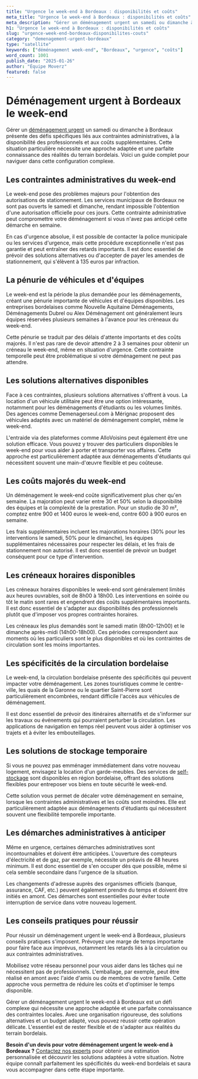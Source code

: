 ```yaml
---
title: "Urgence le week-end à Bordeaux : disponibilités et coûts"
meta_title: "Urgence le week-end à Bordeaux : disponibilités et coûts"
meta_description: "Gérer un déménagement urgent un samedi ou dimanche à Bordeaux présente des défis spécifiques liés aux contraintes administratives, à la disponibilité ."
h1: "Urgence le week-end à Bordeaux : disponibilités et coûts"
slug: "urgence-week-end-bordeaux-disponibilites-couts"
category: "demenagement-urgent-bordeaux"
type: "satellite"
keywords: ["déménagement week-end", "Bordeaux", "urgence", "coûts"]
word_count: 1001
publish_date: "2025-01-26"
author: "Équipe Moverz"
featured: false
---
```



# Déménagement urgent à Bordeaux le week-end

Gérer un [déménagement urgent](/blog/urgent/guide) un samedi ou dimanche à Bordeaux présente des défis spécifiques liés aux contraintes administratives, à la disponibilité des professionnels et aux coûts supplémentaires. Cette situation particulière nécessite une approche adaptée et une parfaite connaissance des réalités du terrain bordelais. Voici un guide complet pour naviguer dans cette configuration complexe.

## Les contraintes administratives du week-end

Le week-end pose des problèmes majeurs pour l'obtention des autorisations de stationnement. Les services municipaux de Bordeaux ne sont pas ouverts le samedi et dimanche, rendant impossible l'obtention d'une autorisation officielle pour ces jours. Cette contrainte administrative peut compromettre votre déménagement si vous n'avez pas anticipé cette démarche en semaine.

En cas d'urgence absolue, il est possible de contacter la police municipale ou les services d'urgence, mais cette procédure exceptionnelle n'est pas garantie et peut entraîner des retards importants. Il est donc essentiel de prévoir des solutions alternatives ou d'accepter de payer les amendes de stationnement, qui s'élèvent à 135 euros par infraction.

## La pénurie de véhicules et d'équipes

Le week-end est la période la plus demandée pour les déménagements, créant une pénurie importante de véhicules et d'équipes disponibles. Les entreprises bordelaises comme Nouvelle Aquitaine Déménagements, Déménagements Dubrel ou Alex Déménagement ont généralement leurs équipes réservées plusieurs semaines à l'avance pour les créneaux du week-end.

Cette pénurie se traduit par des délais d'attente importants et des coûts majorés. Il n'est pas rare de devoir attendre 2 à 3 semaines pour obtenir un créneau le week-end, même en situation d'urgence. Cette contrainte temporelle peut être problématique si votre déménagement ne peut pas attendre.

## Les solutions alternatives disponibles

Face à ces contraintes, plusieurs solutions alternatives s'offrent à vous. La location d'un véhicule utilitaire peut être une option intéressante, notamment pour les déménagements d'étudiants ou les volumes limités. Des agences comme Demenagerseul.com à Mérignac proposent des véhicules adaptés avec un matériel de déménagement complet, même le week-end.

L'entraide via des plateformes comme AlloVoisins peut également être une solution efficace. Vous pouvez y trouver des particuliers disponibles le week-end pour vous aider à porter et transporter vos affaires. Cette approche est particulièrement adaptée aux déménagements d'étudiants qui nécessitent souvent une main-d'œuvre flexible et peu coûteuse.

## Les coûts majorés du week-end

Un déménagement le week-end coûte significativement plus cher qu'en semaine. La majoration peut varier entre 30 et 50% selon la disponibilité des équipes et la complexité de la prestation. Pour un studio de 30 m², comptez entre 900 et 1400 euros le week-end, contre 600 à 900 euros en semaine.

Les frais supplémentaires incluent les majorations horaires (30% pour les interventions le samedi, 50% pour le dimanche), les équipes supplémentaires nécessaires pour respecter les délais, et les frais de stationnement non autorisé. Il est donc essentiel de prévoir un budget conséquent pour ce type d'intervention.

## Les créneaux horaires disponibles

Les créneaux horaires disponibles le week-end sont généralement limités aux heures ouvrables, soit de 8h00 à 18h00. Les interventions en soirée ou tôt le matin sont rares et engendrent des coûts supplémentaires importants. Il est donc essentiel de s'adapter aux disponibilités des professionnels plutôt que d'imposer vos propres contraintes horaires.

Les créneaux les plus demandés sont le samedi matin (8h00-12h00) et le dimanche après-midi (14h00-18h00). Ces périodes correspondent aux moments où les particuliers sont le plus disponibles et où les contraintes de circulation sont les moins importantes.

## Les spécificités de la circulation bordelaise

Le week-end, la circulation bordelaise présente des spécificités qui peuvent impacter votre déménagement. Les zones touristiques comme le centre-ville, les quais de la Garonne ou le quartier Saint-Pierre sont particulièrement encombrées, rendant difficile l'accès aux véhicules de déménagement.

Il est donc essentiel de prévoir des itinéraires alternatifs et de s'informer sur les travaux ou événements qui pourraient perturber la circulation. Les applications de navigation en temps réel peuvent vous aider à optimiser vos trajets et à éviter les embouteillages.

## Les solutions de stockage temporaire

Si vous ne pouvez pas emménager immédiatement dans votre nouveau logement, envisagez la location d'un garde-meubles. Des services de [self-stockage](/blog/garde-meuble/self-stockage-mode-emploi-prix) sont disponibles en région bordelaise, offrant des solutions flexibles pour entreposer vos biens en toute sécurité le week-end.

Cette solution vous permet de décaler votre déménagement en semaine, lorsque les contraintes administratives et les coûts sont moindres. Elle est particulièrement adaptée aux déménagements d'étudiants qui nécessitent souvent une flexibilité temporelle importante.

## Les démarches administratives à anticiper

Même en urgence, certaines démarches administratives sont incontournables et doivent être anticipées. L'ouverture des compteurs d'électricité et de gaz, par exemple, nécessite un préavis de 48 heures minimum. Il est donc essentiel de s'en occuper dès que possible, même si cela semble secondaire dans l'urgence de la situation.

Les changements d'adresse auprès des organismes officiels (banque, assurance, CAF, etc.) peuvent également prendre du temps et doivent être initiés en amont. Ces démarches sont essentielles pour éviter toute interruption de service dans votre nouveau logement.

## Les conseils pratiques pour réussir

Pour réussir un déménagement urgent le week-end à Bordeaux, plusieurs conseils pratiques s'imposent. Prévoyez une marge de temps importante pour faire face aux imprévus, notamment les retards liés à la circulation ou aux contraintes administratives.

Mobilisez votre réseau personnel pour vous aider dans les tâches qui ne nécessitent pas de professionnels. L'emballage, par exemple, peut être réalisé en amont avec l'aide d'amis ou de membres de votre famille. Cette approche vous permettra de réduire les coûts et d'optimiser le temps disponible.

Gérer un déménagement urgent le week-end à Bordeaux est un défi complexe qui nécessite une approche adaptée et une parfaite connaissance des contraintes locales. Avec une organisation rigoureuse, des solutions alternatives et un budget adapté, vous pouvez réussir cette opération délicate. L'essentiel est de rester flexible et de s'adapter aux réalités du terrain bordelais.

**Besoin d'un devis pour votre déménagement urgent le week-end à Bordeaux ?** [Contactez nos experts](/contact) pour obtenir une estimation personnalisée et découvrir les solutions adaptées à votre situation. Notre équipe connaît parfaitement les spécificités du week-end bordelais et saura vous accompagner dans cette étape importante.
